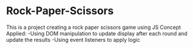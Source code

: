# Rock-Paper-Scissors
This is a project creating a rock paper scissors game using JS
Concept Applied: 
-Using DOM manipulation to update display after each round and update the results
-Using event listeners to apply logic
